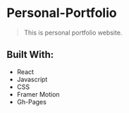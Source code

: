 # Personal-Portfolio
> This is personal portfolio website.

## Built With:
- React
- Javascript
- CSS
- Framer Motion
- Gh-Pages


